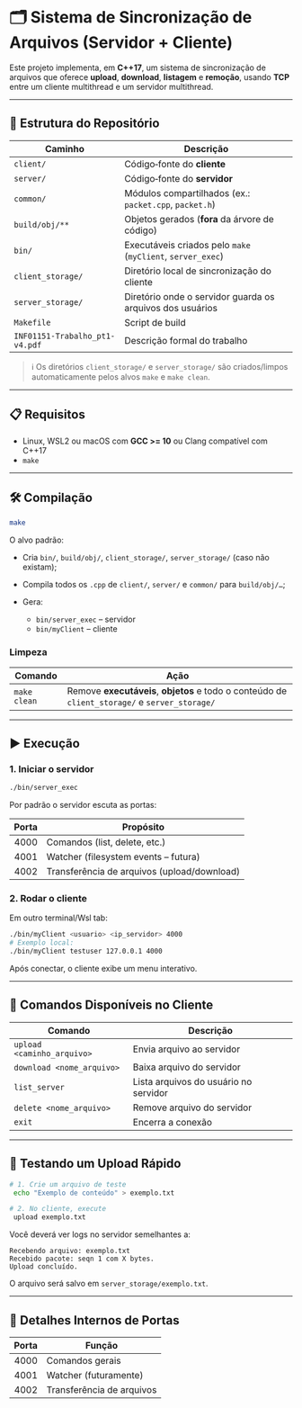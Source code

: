 # 🗂️ Sistema de Sincronização de Arquivos (Servidor + Cliente)

Este projeto implementa, em **C++17**, um sistema de sincronização de arquivos que oferece **upload**, **download**, **listagem** e **remoção**, usando **TCP** entre um cliente multithread e um servidor multithread.

---

## 📁 Estrutura do Repositório

| Caminho                        | Descrição                                                   |
| ------------------------------ | ----------------------------------------------------------- |
| `client/`                      | Código‑fonte do **cliente**                                 |
| `server/`                      | Código‑fonte do **servidor**                                |
| `common/`                      | Módulos compartilhados (ex.: `packet.cpp`, `packet.h`)      |
| `build/obj/**`                 | Objetos gerados (**fora** da árvore de código)              |
| `bin/`                         | Executáveis criados pelo `make` (`myClient`, `server_exec`) |
| `client_storage/`              | Diretório local de sincronização do cliente                 |
| `server_storage/`              | Diretório onde o servidor guarda os arquivos dos usuários   |
| `Makefile`                     | Script de build                                             |
| `INF01151-Trabalho_pt1-v4.pdf` | Descrição formal do trabalho                                |

> ℹ️ Os diretórios `client_storage/` e `server_storage/` são criados/limpos automaticamente pelos alvos `make` e `make clean`.

---

## 📋 Requisitos

* Linux, WSL2 ou macOS com **GCC >= 10** ou Clang compatível com C++17
* `make`

---

## 🛠️ Compilação

```bash
make
```

O alvo padrão:

* Cria `bin/`, `build/obj/`, `client_storage/`, `server_storage/` (caso não existam);
* Compila todos os `.cpp` de `client/`, `server/` e `common/` para `build/obj/…`;
* Gera:

  * `bin/server_exec` – servidor
  * `bin/myClient`   – cliente

### Limpeza

| Comando          | Ação                                                                                           |
| ---------------- | ---------------------------------------------------------------------------------------------- |
| `make clean`     | Remove **executáveis**, **objetos** e todo o conteúdo de `client_storage/` e `server_storage/` |

---

## ▶️ Execução

### 1. Iniciar o servidor

```bash
./bin/server_exec
```

Por padrão o servidor escuta as portas:

| Porta | Propósito                                   |
| ----: | ------------------------------------------- |
|  4000 | Comandos (list, delete, etc.)               |
|  4001 | Watcher (filesystem events – futura)        |
|  4002 | Transferência de arquivos (upload/download) |

### 2. Rodar o cliente

Em outro terminal/Wsl tab:

```bash
./bin/myClient <usuario> <ip_servidor> 4000
# Exemplo local:
./bin/myClient testuser 127.0.0.1 4000
```

Após conectar, o cliente exibe um menu interativo.

---

## 💬 Comandos Disponíveis no Cliente

| Comando                           | Descrição                             |
| --------------------------------- | ------------------------------------- |
| `upload <caminho_arquivo>`        | Envia arquivo ao servidor             |
| `download <nome_arquivo>`         | Baixa arquivo do servidor             |
| `list_server`                     | Lista arquivos do usuário no servidor |
| `delete <nome_arquivo>`           | Remove arquivo do servidor            |
| `exit`                            | Encerra a conexão                     |

---

## 🚀 Testando um Upload Rápido

```bash
# 1. Crie um arquivo de teste
 echo "Exemplo de conteúdo" > exemplo.txt

# 2. No cliente, execute
 upload exemplo.txt
```

Você deverá ver logs no servidor semelhantes a:

```
Recebendo arquivo: exemplo.txt
Recebido pacote: seqn 1 com X bytes.
Upload concluído.
```

O arquivo será salvo em `server_storage/exemplo.txt`.

---

## 🔧 Detalhes Internos de Portas

| Porta | Função                    |
| ----: | ------------------------- |
|  4000 | Comandos gerais           |
|  4001 | Watcher (futuramente)     |
|  4002 | Transferência de arquivos |
